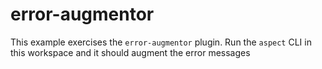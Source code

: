 # error-augmentor

This example exercises the `error-augmentor` plugin. Run the `aspect` CLI in
this workspace and it should augment the error messages
